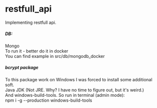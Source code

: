 # restfull_api
Implementing restfull api.

##### DB:
Mongo\
To run it - better do it in docker\
You can find example in src/db/mongodb_docker

##### bcrypt package
To this package work on Windows I was forced to install some additional soft.\
Java JDK (Not JRE. Why? I have no time to figure out, but it's weird.)\
And windows-build-tools. So run in terminal (admin mode):\
npm i -g --production windows-build-tools
